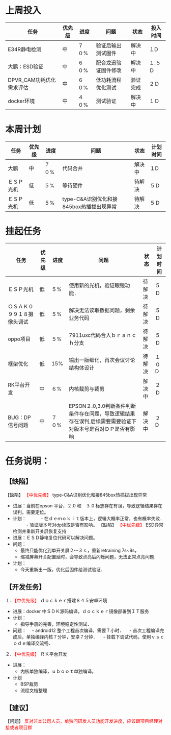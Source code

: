 # 上周投入
| 任务| 优先级 | 进度 | 问题| 状态   | 投入时间 |
| -- | -- | ---- | -----| ------ | -------- |
| E34R静电检测 | 中| ７０%  |验证后输出测试固件| 解决中 |１D|
| 大鹏：ESD验证| 中 | ６０%  |配合龙迅验证固件修改| 解决中| １.５Ｄ|
|DPVR_CAM功耗优化需求评估| 中 | ６０%  |低功耗流程优化测试| 验证完成| ２Ｄ|
| docker环境| 中 | ４０%  |测试验证| 解决中| １Ｄ|

# 本周计划
| 任务| 优先级 | 进度 | 问题| 状态|计划时间 |
|-----|-------| ---- | ---|----|--------|
| 大鹏 | 中| ７０%  |代码合并| 解决中 |１D|
| ＥＳＰ光机 | 低 | ５%  | 等待硬件| 待解决| ５Ｄ  |
| ＥＳＰ光机 | 低 | ５%  | type-C&A识别优化和接845box热插拔出现异常| 待解决| ５Ｄ  |

# 挂起任务
| 任务| 优先级 | 进度 | 问题| 状态|计划时间 |
|-----|-------| ---- | ---|----|--------|
| ＥＳＰ光机 | 低 | ５%  | 使用新的光机，验证眼镜功能．| 待解决| ５Ｄ  |
| ＯＳＡＫ０９９１８摄像头调试 | 低 | ５%  |  解决无法读取数据问题，剩余业务代码| 待解决| ５Ｄ  |
| oppo项目 | 低 | ５%  | 7911uxc代码合入ｂｒａｎｃｈ分支| 待解决| ５Ｄ  |
| 框架优化 | 低 | 15%  | 输出一版细化，再次会议讨论结构体设计 | 待解决 | １０D|
| RK平台开发| 中 | ６%  |内核裁剪与裁剪| 解决中| ２Ｄ|
| BUG：DP信号问题 | 中| ７０%  | EPSON２.0,3.0判断条件判断条件存在问题，导致逻辑结果存在误判,后续需要需要验证下对版本号是否对ＤＰ是否有影响|解决中 | ２D|

# 任务说明：
## 【缺陷】
【缺陷】<font color='red'> 【中优先级】  </font>type-C&A识别优化和接845box热插拔出现异常
- 进展：当前在epson 平台，２.0 和　３.0 标志存在有误，导致逻辑结果存在误判，需要定位。
- 计划：
　　　- 在ｄｅｍｏｋｉｔ版本上，逻辑大概率正常，也有概率失败．
　　　- 验证版本号对dp读取是否有影响。
【缺陷】<font color='red'> 【中优先级】  </font>  ESD异常检测并重新开关屏恢复支持
- 进展：ＥＳＤ静电复位代码可以解决问题。
- 问题：
  - 最终只能优化到单开关屏２～３ｓ，重新retraining 7s~8s，
  - 缩减屏幕开关配置延时，会导致点亮后闪烁问题，无法正常点亮问题.
- 计划：
  - 今天重新出一版，优化后固件给测试验证．
  

 ## 【开发任务】 
１.<font color='red'> 【中优先级】  </font>ｄｏｃｋｅｒ搭建８４５安卓环境
 - 进展：docker 中ＳＤＫ源码编译，ｄｏｃｋｅｒ镜像部署到ＩＴ服务
 - 计划：
   - 指导手册的完善，环境稳定性测试．
 - 问题：
  　- android12 整个工程首次编译，需要７小时．
  　- 首次工程编译完成后，单独编译内核７分钟，安卓７分钟．
  　- 挂载下调试代码，使用ｖｓｃｏｄｅ编译交流畅．

２.<font color='red'> 【中优先级】  </font>ＲＫ平台开发
- 进展：
    - 内核单独编译，ｕｂｏｏｔ单独编译。
- 计划
    - BSP裁剪 
    - 流程文档整理

## 【建议】
【问题】<font color='red'> 反对非本公司人员，单独问研发人员功能开发进度，应该跟项目经理对接或者项目群</font>
